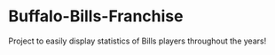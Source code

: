 # Buffalo-Bills-Franchise
Project to easily display statistics of Bills players throughout the years!

